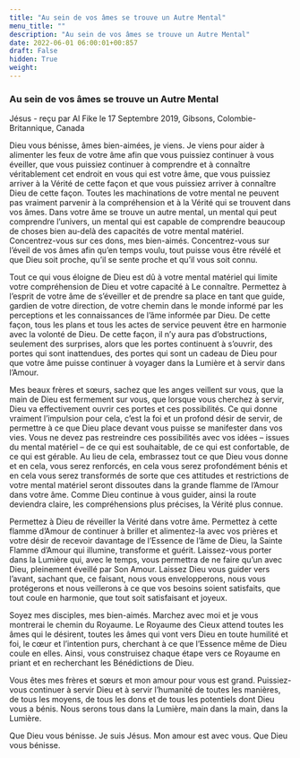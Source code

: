 ```yaml
---
title: "Au sein de vos âmes se trouve un Autre Mental"
menu_title: ""
description: "Au sein de vos âmes se trouve un Autre Mental"
date: 2022-06-01 06:00:01+00:857
draft: False
hidden: True
weight:
---
```

### Au sein de vos âmes se trouve un Autre Mental

Jésus - reçu par Al Fike le 17 Septembre 2019, Gibsons, Colombie-Britannique, Canada

Dieu vous bénisse, âmes bien-aimées, je viens. Je viens pour aider à alimenter les feux de votre âme afin que vous puissiez continuer à vous éveiller, que vous puissiez continuer à comprendre et à connaître véritablement cet endroit en vous qui est votre âme, que vous puissiez arriver à la Vérité de cette façon et que vous puissiez arriver à connaître Dieu de cette façon. Toutes les machinations de votre mental ne peuvent pas vraiment parvenir à la compréhension et à la Vérité qui se trouvent dans vos âmes. Dans votre âme se trouve un autre mental, un mental qui peut comprendre l’univers, un mental qui est capable de comprendre beaucoup de choses bien au-delà des capacités de votre mental matériel. Concentrez-vous sur ces dons, mes bien-aimés. Concentrez-vous sur l’éveil de vos âmes afin qu’en temps voulu, tout puisse vous être révélé et que Dieu soit proche, qu’il se sente proche et qu’il vous soit connu.

Tout ce qui vous éloigne de Dieu est dû à votre mental matériel qui limite votre compréhension de Dieu et votre capacité à Le connaître. Permettez à l’esprit de votre âme de s’éveiller et de prendre sa place en tant que guide, gardien de votre direction, de votre chemin dans le monde informé par les perceptions et les connaissances de l’âme informée par Dieu. De cette façon, tous les plans et tous les actes de service peuvent être en harmonie avec la volonté de Dieu. De cette façon, il n’y aura pas d’obstructions, seulement des surprises, alors que les portes continuent à s’ouvrir, des portes qui sont inattendues, des portes qui sont un cadeau de Dieu pour que votre âme puisse continuer à voyager dans la Lumière et à servir dans l’Amour.

Mes beaux frères et sœurs, sachez que les anges veillent sur vous, que la main de Dieu est fermement sur vous, que lorsque vous cherchez à servir, Dieu va effectivement ouvrir ces portes et ces possibilités. Ce qui donne vraiment l’impulsion pour cela, c’est la foi et un profond désir de servir, de permettre à ce que Dieu place devant vous puisse se manifester dans vos vies. Vous ne devez pas restreindre ces possibilités avec vos idées – issues du mental matériel – de ce qui est souhaitable, de ce qui est confortable, de ce qui est gérable. Au lieu de cela, embrassez tout ce que Dieu vous donne et en cela, vous serez renforcés, en cela vous serez profondément bénis et en cela vous serez transformés de sorte que ces attitudes et restrictions de votre mental matériel seront dissoutes dans la grande flamme de l’Amour dans votre âme. Comme Dieu continue à vous guider, ainsi la route deviendra claire, les compréhensions plus précises, la Vérité plus connue.

Permettez à Dieu de réveiller la Vérité dans votre âme. Permettez à cette flamme d’Amour de continuer à briller et alimentez-la avec vos prières et votre désir de recevoir davantage de l’Essence de l’âme de Dieu, la Sainte Flamme d’Amour qui illumine, transforme et guérit. Laissez-vous porter dans la Lumière qui, avec le temps, vous permettra de ne faire qu’un avec Dieu, pleinement éveillé par Son Amour. Laissez Dieu vous guider vers l’avant, sachant que, ce faisant, nous vous envelopperons, nous vous protégerons et nous veillerons à ce que vos besoins soient satisfaits, que tout coule en harmonie, que tout soit satisfaisant et joyeux.

Soyez mes disciples, mes bien-aimés. Marchez avec moi et je vous montrerai le chemin du Royaume. Le Royaume des Cieux attend toutes les âmes qui le désirent, toutes les âmes qui vont vers Dieu en toute humilité et foi, le cœur et l’intention purs, cherchant à ce que l’Essence même de Dieu coule en elles. Ainsi, vous construisez chaque étape vers ce Royaume en priant et en recherchant les Bénédictions de Dieu.

Vous êtes mes frères et sœurs et mon amour pour vous est grand. Puissiez-vous continuer à servir Dieu et à servir l’humanité de toutes les manières, de tous les moyens, de tous les dons et de tous les potentiels dont Dieu vous a bénis. Nous serons tous dans la Lumière, main dans la main, dans la Lumière.

Que Dieu vous bénisse. Je suis Jésus. Mon amour est avec vous. Que Dieu vous bénisse.




